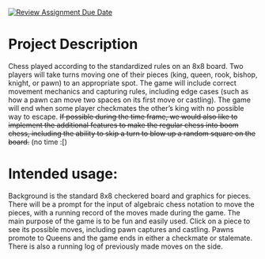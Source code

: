 [![Review Assignment Due Date](https://classroom.github.com/assets/deadline-readme-button-22041afd0340ce965d47ae6ef1cefeee28c7c493a6346c4f15d667ab976d596c.svg)](https://classroom.github.com/a/YxXKqIeT)
# Project Description

 Chess played according to the standardized rules on an 8x8 board. Two players will take turns moving one of their pieces (king, queen, rook, bishop, knight, or pawn) to an appropriate spot. The game will include correct movement mechanics and capturing rules, including edge cases (such as how a pawn can move two spaces on its first move or castling). The game will end when some player checkmates the other’s king with no possible way to escape. ~~If possible during the time frame, we would also like to implement the additional features to make the regular chess into boom chess, including the ability to skip a turn to blow up a random square on the board.~~ (no time :[)  

# Intended usage:

Background is the standard 8x8 checkered board and graphics for pieces. There will be a prompt for the input of algebraic chess notation to move the pieces, with a running record of the moves made during the game. The main purpose of the game is to be fun and easily used. Click on a piece to see its possible moves, including pawn captures and castling. Pawns promote to Queens and the game ends in either a checkmate or stalemate. There is also a running log of previously made moves on the side.   
